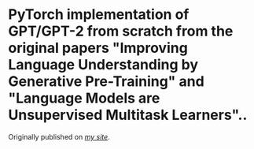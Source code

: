 # PyTorch implementation of GPT/GPT-2 from scratch from the original papers "Improving Language Understanding by Generative Pre-Training" and "Language Models are Unsupervised Multitask Learners"..

Originally published on [*my site*](https://alexgrishin.ai/).
<br /><br />
